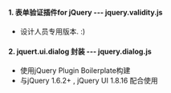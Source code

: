 #### 1. 表单验证插件for jQuery --- jquery.validity.js ####
  * 设计人员专用版本. :)
#### 2. jquert.ui.dialog 封装 --- jquery.dialog.js ####
  * 使用jQuery Plugin Boilerplate构建
  * 与jQuery 1.6.2+ , jQuery UI 1.8.16 配合使用